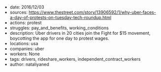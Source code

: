 - date: 2016/12/03
- sources: https://www.thestreet.com/story/13906592/1/why-uber-faces-a-day-of-protests-on-tuesday-tech-roundup.html
- actions: protest
- struggles: pay_and_benefits, working_conditions
- description: Uber drivers in 20 cities join the Fight for $15 movement, boycotting the app for one day to protest wages.
- locations: usa
- companies: uber
- workers: None
- tags: drivers, rideshare_workers, independent_contract_workers
- author: nataliyaned
